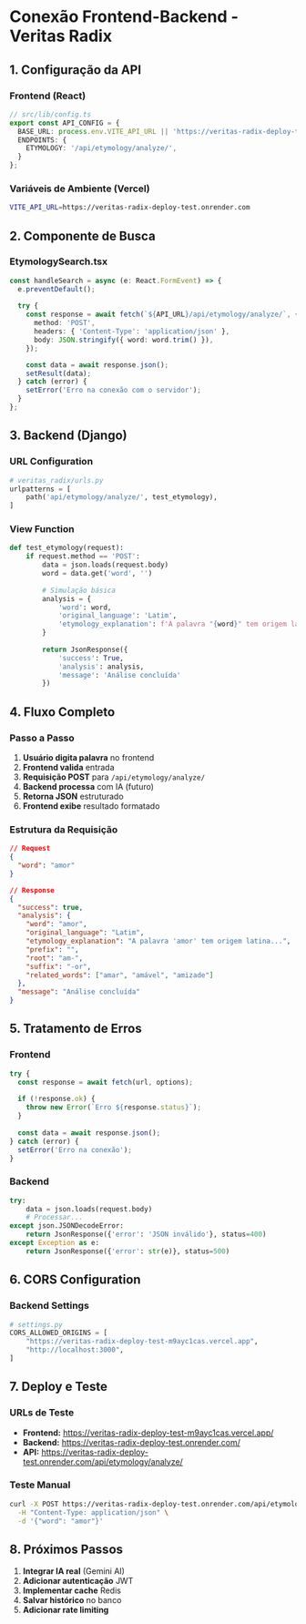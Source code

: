 # Conexão Frontend-Backend - Veritas Radix

## 1. Configuração da API

### Frontend (React)
```typescript
// src/lib/config.ts
export const API_CONFIG = {
  BASE_URL: process.env.VITE_API_URL || 'https://veritas-radix-deploy-test.onrender.com',
  ENDPOINTS: {
    ETYMOLOGY: '/api/etymology/analyze/',
  }
};
```

### Variáveis de Ambiente (Vercel)
```bash
VITE_API_URL=https://veritas-radix-deploy-test.onrender.com
```

## 2. Componente de Busca

### EtymologySearch.tsx
```typescript
const handleSearch = async (e: React.FormEvent) => {
  e.preventDefault();
  
  try {
    const response = await fetch(`${API_URL}/api/etymology/analyze/`, {
      method: 'POST',
      headers: { 'Content-Type': 'application/json' },
      body: JSON.stringify({ word: word.trim() }),
    });

    const data = await response.json();
    setResult(data);
  } catch (error) {
    setError('Erro na conexão com o servidor');
  }
};
```

## 3. Backend (Django)

### URL Configuration
```python
# veritas_radix/urls.py
urlpatterns = [
    path('api/etymology/analyze/', test_etymology),
]
```

### View Function
```python
def test_etymology(request):
    if request.method == 'POST':
        data = json.loads(request.body)
        word = data.get('word', '')
        
        # Simulação básica
        analysis = {
            'word': word,
            'original_language': 'Latim',
            'etymology_explanation': f'A palavra "{word}" tem origem latina.',
        }
        
        return JsonResponse({
            'success': True,
            'analysis': analysis,
            'message': 'Análise concluída'
        })
```

## 4. Fluxo Completo

### Passo a Passo
1. **Usuário digita palavra** no frontend
2. **Frontend valida** entrada
3. **Requisição POST** para `/api/etymology/analyze/`
4. **Backend processa** com IA (futuro)
5. **Retorna JSON** estruturado
6. **Frontend exibe** resultado formatado

### Estrutura da Requisição
```json
// Request
{
  "word": "amor"
}

// Response
{
  "success": true,
  "analysis": {
    "word": "amor",
    "original_language": "Latim",
    "etymology_explanation": "A palavra 'amor' tem origem latina...",
    "prefix": "",
    "root": "am-",
    "suffix": "-or",
    "related_words": ["amar", "amável", "amizade"]
  },
  "message": "Análise concluída"
}
```

## 5. Tratamento de Erros

### Frontend
```typescript
try {
  const response = await fetch(url, options);
  
  if (!response.ok) {
    throw new Error(`Erro ${response.status}`);
  }
  
  const data = await response.json();
} catch (error) {
  setError('Erro na conexão');
}
```

### Backend
```python
try:
    data = json.loads(request.body)
    # Processar...
except json.JSONDecodeError:
    return JsonResponse({'error': 'JSON inválido'}, status=400)
except Exception as e:
    return JsonResponse({'error': str(e)}, status=500)
```

## 6. CORS Configuration

### Backend Settings
```python
# settings.py
CORS_ALLOWED_ORIGINS = [
    "https://veritas-radix-deploy-test-m9ayc1cas.vercel.app",
    "http://localhost:3000",
]
```

## 7. Deploy e Teste

### URLs de Teste
- **Frontend:** https://veritas-radix-deploy-test-m9ayc1cas.vercel.app/
- **Backend:** https://veritas-radix-deploy-test.onrender.com/
- **API:** https://veritas-radix-deploy-test.onrender.com/api/etymology/analyze/

### Teste Manual
```bash
curl -X POST https://veritas-radix-deploy-test.onrender.com/api/etymology/analyze/ \
  -H "Content-Type: application/json" \
  -d '{"word": "amor"}'
```

## 8. Próximos Passos

1. **Integrar IA real** (Gemini AI)
2. **Adicionar autenticação** JWT
3. **Implementar cache** Redis
4. **Salvar histórico** no banco
5. **Adicionar rate limiting**